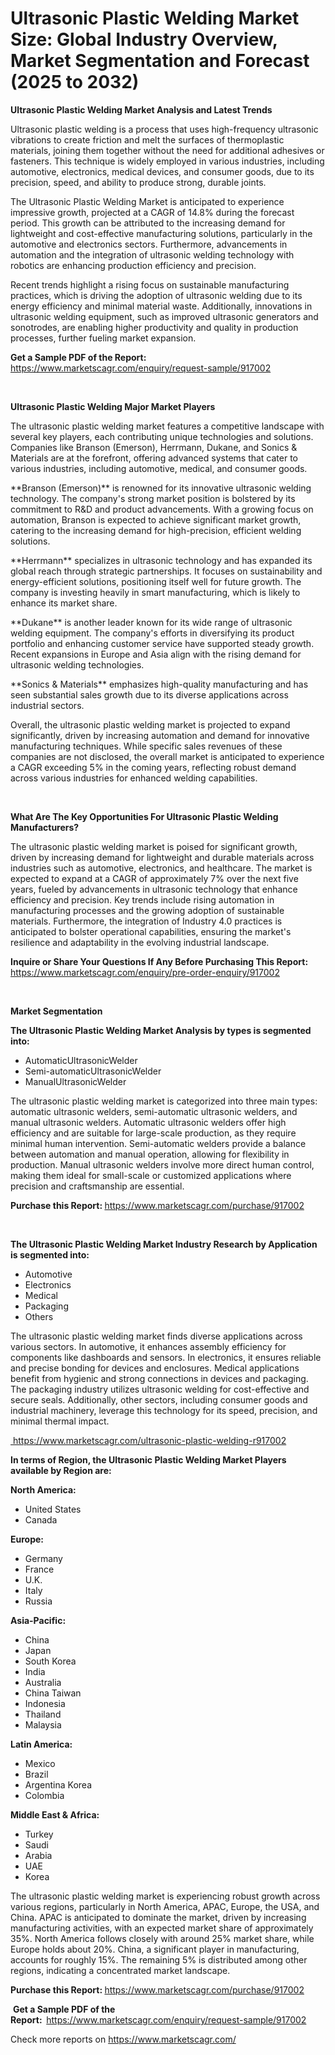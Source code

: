 <p><h1>Ultrasonic Plastic Welding Market Size: Global Industry Overview, Market Segmentation and Forecast (2025 to 2032)</h1></p><p><strong>Ultrasonic Plastic Welding Market Analysis and Latest Trends</strong></p>
<p><p>Ultrasonic plastic welding is a process that uses high-frequency ultrasonic vibrations to create friction and melt the surfaces of thermoplastic materials, joining them together without the need for additional adhesives or fasteners. This technique is widely employed in various industries, including automotive, electronics, medical devices, and consumer goods, due to its precision, speed, and ability to produce strong, durable joints.</p><p>The Ultrasonic Plastic Welding Market is anticipated to experience impressive growth, projected at a CAGR of 14.8% during the forecast period. This growth can be attributed to the increasing demand for lightweight and cost-effective manufacturing solutions, particularly in the automotive and electronics sectors. Furthermore, advancements in automation and the integration of ultrasonic welding technology with robotics are enhancing production efficiency and precision.</p><p>Recent trends highlight a rising focus on sustainable manufacturing practices, which is driving the adoption of ultrasonic welding due to its energy efficiency and minimal material waste. Additionally, innovations in ultrasonic welding equipment, such as improved ultrasonic generators and sonotrodes, are enabling higher productivity and quality in production processes, further fueling market expansion.</p></p>
<p><strong>Get a Sample PDF of the Report:&nbsp;</strong> <a href="https://www.marketscagr.com/enquiry/request-sample/917002?utm_campaign=2113&utm_medium=2&utm_source=Github&utm_content=ia&utm_term=21022025&utm_id=ultrasonic-plastic-welding">https://www.marketscagr.com/enquiry/request-sample/917002</a></p>
<p>&nbsp;</p>
<p><strong>Ultrasonic Plastic Welding Major Market Players</strong></p>
<p><p>The ultrasonic plastic welding market features a competitive landscape with several key players, each contributing unique technologies and solutions. Companies like Branson (Emerson), Herrmann, Dukane, and Sonics & Materials are at the forefront, offering advanced systems that cater to various industries, including automotive, medical, and consumer goods.</p><p>**Branson (Emerson)** is renowned for its innovative ultrasonic welding technology. The company's strong market position is bolstered by its commitment to R&D and product advancements. With a growing focus on automation, Branson is expected to achieve significant market growth, catering to the increasing demand for high-precision, efficient welding solutions.</p><p>**Herrmann** specializes in ultrasonic technology and has expanded its global reach through strategic partnerships. It focuses on sustainability and energy-efficient solutions, positioning itself well for future growth. The company is investing heavily in smart manufacturing, which is likely to enhance its market share.</p><p>**Dukane** is another leader known for its wide range of ultrasonic welding equipment. The company's efforts in diversifying its product portfolio and enhancing customer service have supported steady growth. Recent expansions in Europe and Asia align with the rising demand for ultrasonic welding technologies.</p><p>**Sonics & Materials** emphasizes high-quality manufacturing and has seen substantial sales growth due to its diverse applications across industrial sectors. </p><p>Overall, the ultrasonic plastic welding market is projected to expand significantly, driven by increasing automation and demand for innovative manufacturing techniques. While specific sales revenues of these companies are not disclosed, the overall market is anticipated to experience a CAGR exceeding 5% in the coming years, reflecting robust demand across various industries for enhanced welding capabilities.</p></p>
<p>&nbsp;</p>
<p><strong>What Are The Key Opportunities For Ultrasonic Plastic Welding Manufacturers?</strong></p>
<p><p>The ultrasonic plastic welding market is poised for significant growth, driven by increasing demand for lightweight and durable materials across industries such as automotive, electronics, and healthcare. The market is expected to expand at a CAGR of approximately 7% over the next five years, fueled by advancements in ultrasonic technology that enhance efficiency and precision. Key trends include rising automation in manufacturing processes and the growing adoption of sustainable materials. Furthermore, the integration of Industry 4.0 practices is anticipated to bolster operational capabilities, ensuring the market's resilience and adaptability in the evolving industrial landscape.</p></p>
<p><strong>Inquire or Share Your Questions If Any Before Purchasing This Report:</strong> <a href="https://www.marketscagr.com/enquiry/pre-order-enquiry/917002?utm_campaign=2113&utm_medium=2&utm_source=Github&utm_content=ia&utm_term=21022025&utm_id=ultrasonic-plastic-welding">https://www.marketscagr.com/enquiry/pre-order-enquiry/917002</a></p>
<p>&nbsp;</p>
<p><strong>Market Segmentation</strong></p>
<p><strong>The Ultrasonic Plastic Welding Market Analysis by types is segmented into:</strong></p>
<p><ul><li>AutomaticUltrasonicWelder</li><li>Semi-automaticUltrasonicWelder</li><li>ManualUltrasonicWelder</li></ul></p>
<p><p>The ultrasonic plastic welding market is categorized into three main types: automatic ultrasonic welders, semi-automatic ultrasonic welders, and manual ultrasonic welders. Automatic ultrasonic welders offer high efficiency and are suitable for large-scale production, as they require minimal human intervention. Semi-automatic welders provide a balance between automation and manual operation, allowing for flexibility in production. Manual ultrasonic welders involve more direct human control, making them ideal for small-scale or customized applications where precision and craftsmanship are essential.</p></p>
<p><strong>Purchase this Report:&nbsp;</strong><a href="https://www.marketscagr.com/purchase/917002?utm_campaign=2113&utm_medium=2&utm_source=Github&utm_content=ia&utm_term=21022025&utm_id=ultrasonic-plastic-welding">https://www.marketscagr.com/purchase/917002</a></p>
<p>&nbsp;</p>
<p><strong>The Ultrasonic Plastic Welding Market Industry Research by Application is segmented into:</strong></p>
<p><ul><li>Automotive</li><li>Electronics</li><li>Medical</li><li>Packaging</li><li>Others</li></ul></p>
<p><p>The ultrasonic plastic welding market finds diverse applications across various sectors. In automotive, it enhances assembly efficiency for components like dashboards and sensors. In electronics, it ensures reliable and precise bonding for devices and enclosures. Medical applications benefit from hygienic and strong connections in devices and packaging. The packaging industry utilizes ultrasonic welding for cost-effective and secure seals. Additionally, other sectors, including consumer goods and industrial machinery, leverage this technology for its speed, precision, and minimal thermal impact.</p></p>
<p><a href="https://www.marketscagr.com/ultrasonic-plastic-welding-r917002?utm_campaign=2113&utm_medium=2&utm_source=Github&utm_content=ia&utm_term=21022025&utm_id=ultrasonic-plastic-welding">&nbsp;https://www.marketscagr.com/ultrasonic-plastic-welding-r917002</a></p>
<p><strong>In terms of Region, the Ultrasonic Plastic Welding Market Players available by Region are:</strong></p>
<p>
    <p> <strong> North America: </strong>
        <ul>
            <li>United States</li>
            <li>Canada</li>
        </ul>
        </p> 
    <p> <strong> Europe: </strong>
        <ul>
            <li>Germany</li>
            <li>France</li>
            <li>U.K.</li>
            <li>Italy</li>
            <li>Russia</li>
        </ul>
        </p> 
    <p> <strong> Asia-Pacific: </strong>
        <ul>
            <li>China</li>
            <li>Japan</li>
            <li>South Korea</li>
            <li>India</li>
            <li>Australia</li>
            <li>China Taiwan</li>
            <li>Indonesia</li>
            <li>Thailand</li>
            <li>Malaysia</li>
        </ul>
        </p> 
    <p> <strong> Latin America: </strong>
        <ul>
            <li>Mexico</li>
            <li>Brazil</li>
            <li>Argentina Korea</li>
            <li>Colombia</li>
        </ul>
        </p> 
    <p> <strong> Middle East & Africa: </strong>
        <ul>
            <li>Turkey</li>
            <li>Saudi</li>
            <li>Arabia</li>
            <li>UAE</li>
            <li>Korea</li>
        </ul>
    </p>
    </p>
<p><p>The ultrasonic plastic welding market is experiencing robust growth across various regions, particularly in North America, APAC, Europe, the USA, and China. APAC is anticipated to dominate the market, driven by increasing manufacturing activities, with an expected market share of approximately 35%. North America follows closely with around 25% market share, while Europe holds about 20%. China, a significant player in manufacturing, accounts for roughly 15%. The remaining 5% is distributed among other regions, indicating a concentrated market landscape.</p></p>
<p><strong>Purchase this Report: </strong><a href="https://www.marketscagr.com/purchase/917002?utm_campaign=2113&utm_medium=2&utm_source=Github&utm_content=ia&utm_term=21022025&utm_id=ultrasonic-plastic-welding">https://www.marketscagr.com/purchase/917002</a></p>
<p>&nbsp;<strong>Get a Sample PDF of the Report:&nbsp;&nbsp;</strong><a href="https://www.marketscagr.com/enquiry/request-sample/917002?utm_campaign=2113&utm_medium=2&utm_source=Github&utm_content=ia&utm_term=21022025&utm_id=ultrasonic-plastic-welding">https://www.marketscagr.com/enquiry/request-sample/917002</a></p>
<p><strong></strong></p>
<p>Check more reports on <a href="https://www.marketscagr.com/?utm_campaign=2113&utm_medium=2&utm_source=Github&utm_content=ia&utm_term=21022025&utm_id=ultrasonic-plastic-welding">https://www.marketscagr.com/</a></p>